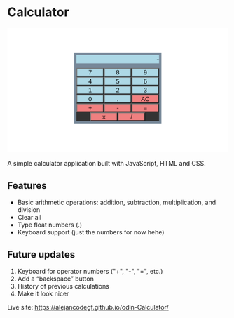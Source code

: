 # Calculator

![alt text](Images/Screenshot_2024-03-18_18-56-43.png)

A simple calculator application built with JavaScript, HTML and CSS.

## Features

- Basic arithmetic operations: addition, subtraction, multiplication, and division
- Clear all
- Type float numbers (.)
- Keyboard support (just the numbers for now hehe)

## Future updates

1. Keyboard for operator numbers ("+", "-", "=", etc.)
2. Add a “backspace” button
3. History of previous calculations
4. Make it look nicer

Live site: https://alejancodegf.github.io/odin-Calculator/